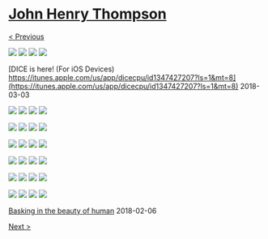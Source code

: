 # [John Henry Thompson](../README.md)

[< Previous](2018-03-03-1.md)

[![](../media/2018-03-03/DICE-Colored-mind-in-from-the-dark-thumb.jpg)](../posts/2018-03-03-3.md) [![](../media/2018-03-03/Timeline-Photos-DICE-Colored-mind-in-from-the-dark-thumb.jpg)](../posts/2018-03-03-4.md) [![](../media/2018-03-03/DICE-Colored-mind-error-in-rgb-thumb.jpg)](../posts/2018-03-03-5.md) [![](../media/2018-03-03/DICE-Colored-mind-app-store-only-effect-thumb.jpg)](../posts/2018-03-03-6.md)



[DICE is here! (For iOS Devices) https://itunes.apple.com/us/app/dicecpu/id1347427207?ls=1&mt=8](https://itunes.apple.com/us/app/dicecpu/id1347427207?ls=1&mt=8)
2018-03-03

[![](../media/2018-03-02/Timeline-Photos-DICE-Colored-mind-power-out-in-Ardmore-thumb.jpg)](../posts/2018-03-02-1.md) [![](../media/2018-03-02/Timeline-Photos-DICE-Colored-mind-welcome-to-the-DICE-family-thumb.jpg)](../posts/2018-03-02-2.md) [![](../media/2018-02-26/Timeline-Photos-DICE-Colored-mind-red-faced-thumb.jpg)](../posts/2018-02-26-1.md) [![](../media/2018-02-24/Timeline-Photos-DICE-Colored-mind-food-for-thought-2-thumb.jpg)](../posts/2018-02-24-1.md)

[![](../media/2018-02-24/Timeline-Photos-DICE-Colored-mind-food-for-thought-thumb.jpg)](../posts/2018-02-24-2.md) [![](../media/2018-02-23/Timeline-Photos-DICE-Colored-mind-Gravity-mist-thumb.jpg)](../posts/2018-02-23-1.md) [![](../media/2018-02-23/Timeline-Photos-DICE-Colored-mind-Sirius-B-gravity-beam-transmis-thumb.jpg)](../posts/2018-02-23-2.md) [![](../media/2018-02-23/Timeline-Photos-DICE-Colored-mind-alpha-male-thumb.jpg)](../posts/2018-02-23-3.md)

[![](../media/2018-02-22/Timeline-Photos-DICE-Colored-mind-gravity-soup-thumb.jpg)](../posts/2018-02-22-1.md) [![](../media/2018-02-20/Timeline-Photos-DICE-Colored-mind-RGB-face-bathed-in-light-thumb.jpg)](../posts/2018-02-20-1.md) [![](../media/2018-02-19/Timeline-Photos-DICE-Colored-mind-gravity-on-black-thumb.jpg)](../posts/2018-02-19-1.md) [![](../media/2018-02-19/Timeline-Photos-DICE-Colored-mind-gravity-on-black-1-thumb.jpg)](../posts/2018-02-19-2.md)

[![](../media/2018-02-18/Timeline-Photos-DICE-colored-mind-gravity-lines-thumb.jpg)](../posts/2018-02-18-1.md) [![](../media/2018-02-18/Timeline-Photos-DICE-colored-mind-gravity-lines-1-thumb.jpg)](../posts/2018-02-18-2.md) [![](../media/2018-02-17/Timeline-Photos-DICE-Colored-mind-Team-work-with-gravity-lines-thumb.jpg)](../posts/2018-02-17-1.md) [![](../media/2018-02-17/Timeline-Photos-DICE-Colored-mind-digital-mask-thumb.jpg)](../posts/2018-02-17-2.md)

[![](../media/2018-02-16/Timeline-Photos-Sirius-B-portal-construction-begins-thumb.jpg)](../posts/2018-02-16-1.md) [![](../media/2018-02-15/Timeline-Photos-DICE-Colored-mind-moving-into-the-light-thumb.jpg)](../posts/2018-02-15-1.md) [![](../media/2018-02-15/Timeline-Photos-DICE-colored-mind-out-of-darkness-thumb.jpg)](../posts/2018-02-15-2.md) [![](../media/2018-02-14/Timeline-Photos-DICE-is-coming-thumb.jpg)](../posts/2018-02-14-1.md)

[![](../media/2018-02-13/Timeline-Photos-DICE-Colored-mind-behind-the-pixel-thumb.jpg)](../posts/2018-02-13-1.md) [![](../media/2018-02-11/Timeline-Photos-DICE-colored-mind-between-the-lines-thumb.jpg)](../posts/2018-02-11-1.md) [![](../media/2018-02-10/Timeline-Photos-DICE-Colored-mind-gravity-lines-thumb.jpg)](../posts/2018-02-10-1.md) [![](../media/2018-02-08/Timeline-Photos-DICE-colored-mind-Am-I-not-a-black-man-thumb.jpg)](../posts/2018-02-08-1.md)



[Basking in the beauty of human](http://humanae.tumblr.com/)
2018-02-06

[Next >](2017-11-20-1.md)